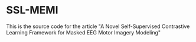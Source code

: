 # SSL-MEMI
This is the source code for the article "A Novel Self-Supervised Contrastive Learning Framework for Masked EEG Motor Imagery Modeling"
